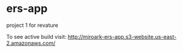 # ers-app
project 1 for revature

To see active build visit: http://miroark-ers-app.s3-website.us-east-2.amazonaws.com/